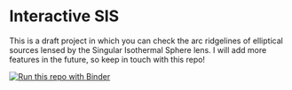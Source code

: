 # Interactive SIS

This is a draft project in which you can check the arc ridgelines of elliptical sources lensed by the Singular Isothermal Sphere lens. I will add more features in the future, so keep in touch with this repo!

[![Run this repo with Binder](https://mybinder.org/badge_logo.svg)](https://mybinder.org/v2/gh/oliveirara/interactive_sis/master?urlpath=voila%2Frender%2Fnotebooks%2Fanimations.ipynb)
